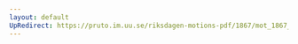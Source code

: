 ```yaml
---
layout: default
UpRedirect: https://pruto.im.uu.se/riksdagen-motions-pdf/1867/mot_1867__ak__33/mot_1867__ak__33-001.pdf
---
```

